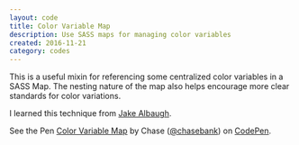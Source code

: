 ```yaml
---
layout: code
title: Color Variable Map
description: Use SASS maps for managing color variables
created: 2016-11-21
category: codes
---
```


This is a useful mixin for referencing some centralized color variables in a SASS Map. The nesting nature of the map also helps encourage more clear standards for color variations.

I learned this technique from [Jake Albaugh](http://codepen.io/jakealbaugh/post/using-sass-functions-to-access-complex-variable-maps).

<p data-height="300" data-theme-id="26404" data-slug-hash="oYZPvg" data-default-tab="css" data-user="chasebank" data-embed-version="2" data-pen-title="Color Variable Map" class="codepen">See the Pen <a href="http://codepen.io/chasebank/pen/oYZPvg/">Color Variable Map</a> by Chase (<a href="http://codepen.io/chasebank">@chasebank</a>) on <a href="http://codepen.io">CodePen</a>.</p>
<script async src="https://production-assets.codepen.io/assets/embed/ei.js"></script>